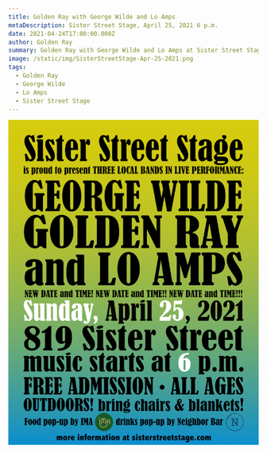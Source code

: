 ```yaml
---
title: Golden Ray with George Wilde and Lo Amps
metaDescription: Sister Street Stage, April 25, 2021 6 p.m.
date: 2021-04-24T17:00:00.000Z
author: Golden Ray
summary: Golden Ray with George Wilde and Lo Amps at Sister Street Stage, April 25, 2021, 6 p.m.
image: /static/img/SisterStreetStage-Apr-25-2021.png
tags:
  - Golden Ray
  - George Wilde
  - Lo Amps
  - Sister Street Stage
---
```


![Golden Ray at Sister Street Stage poster](/static/img/SisterStreetStage-Apr-25-2021.png "Golden Ray at Sister Street Stage poster")
